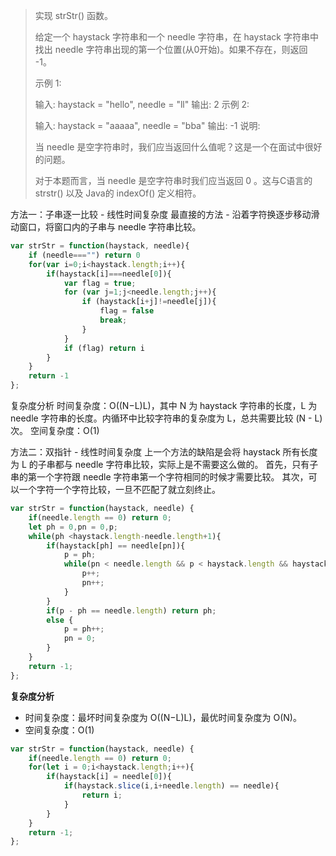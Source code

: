 

> 实现 strStr() 函数。
> 
> 给定一个 haystack 字符串和一个 needle 字符串，在 haystack 字符串中找出 needle 字符串出现的第一个位置(从0开始)。如果不存在，则返回  -1。
> 
> 示例 1:
> 
> 输入: haystack = "hello", needle = "ll" 
> 输出: 2 
> 示例 2:
> 
> 输入: haystack = "aaaaa", needle = "bba" 
> 输出: -1 
> 说明:
>
> 当 needle 是空字符串时，我们应当返回什么值呢？这是一个在面试中很好的问题。
> 
> 对于本题而言，当 needle 是空字符串时我们应当返回 0 。这与C语言的 strstr() 以及 Java的 indexOf()
> 定义相符。
> 

方法一：子串逐一比较 - 线性时间复杂度
最直接的方法 - 沿着字符换逐步移动滑动窗口，将窗口内的子串与 needle 字符串比较。

```javascript
var strStr = function(haystack, needle){
    if (needle==="") return 0
    for(var i=0;i<haystack.length;i++){
        if(haystack[i]===needle[0]){
            var flag = true;
            for (var j=1;j<needle.length;j++){
                if (haystack[i+j]!=needle[j]){
                    flag = false
                    break;
                }
            }
            if (flag) return i
        }
    }
    return -1
};
```

复杂度分析
时间复杂度：O((N−L)L)，其中 N 为 haystack 字符串的长度，L 为 needle 字符串的长度。内循环中比较字符串的复杂度为 L，总共需要比较 (N - L) 次。
空间复杂度：O(1)

方法二：双指针 - 线性时间复杂度
上一个方法的缺陷是会将 haystack 所有长度为 L 的子串都与 needle 字符串比较，实际上是不需要这么做的。
首先，只有子串的第一个字符跟 needle 字符串第一个字符相同的时候才需要比较。
其次，可以一个字符一个字符比较，一旦不匹配了就立刻终止。

```javascript
var strStr = function(haystack, needle) {
    if(needle.length == 0) return 0;
    let ph = 0,pn = 0,p;
    while(ph <haystack.length-needle.length+1){
        if(haystack[ph] == needle[pn]){
            p = ph;
            while(pn < needle.length && p < haystack.length && haystack[p] == needle[pn]){
                p++;
                pn++;
            }
        }
        if(p - ph == needle.length) return ph;
        else {
            p = ph++;
            pn = 0;
        }
    }
    return -1;
};
```

**复杂度分析**

 - 时间复杂度：最坏时间复杂度为 O((N−L)L)，最优时间复杂度为 O(N)。 
 - 空间复杂度：O(1)

```javascript
var strStr = function(haystack, needle) {
    if(needle.length == 0) return 0;
    for(let i = 0;i<haystack.length;i++){
        if(haystack[i] = needle[0]){
            if(haystack.slice(i,i+needle.length) == needle){
                return i;
            }
        }
    }
    return -1;
};
```



